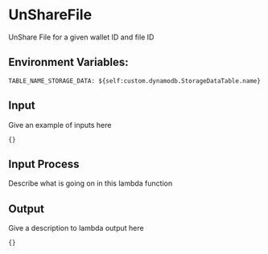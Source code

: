 # UnShareFile

UnShare File for a given wallet ID and file ID

## Environment Variables:

```
TABLE_NAME_STORAGE_DATA: ${self:custom.dynamodb.StorageDataTable.name}
```

## Input

Give an example of inputs here

```
{}
```

## Input Process

Describe what is going on in this lambda function

## Output

Give a description to lambda output here

```
{}
```
